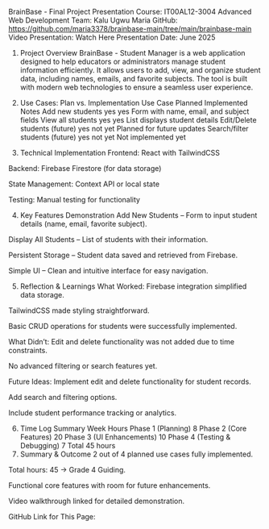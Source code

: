 BrainBase - Final Project Presentation
Course: IT00AL12-3004 Advanced Web Development
Team: Kalu Ugwu Maria
GitHub: https://github.com/maria3378/brainbase-main/tree/main/brainbase-main
Video Presentation: Watch Here
Presentation Date: June 2025

1. Project Overview
BrainBase - Student Manager is a web application designed to help educators or administrators manage student information efficiently. It allows users to add, view, and organize student data, including names, emails, and favorite subjects. The tool is built with modern web technologies to ensure a seamless user experience.

2. Use Cases: Plan vs. Implementation
Use Case	Planned	Implemented	Notes
Add new students	yes	yes	Form with name, email, and subject fields
View all students	yes	yes	List displays student details
Edit/Delete students (future)	yes	not yet	Planned for future updates
Search/filter students (future)	yes	not yet	Not implemented yet
3. Technical Implementation
Frontend: React with TailwindCSS

Backend: Firebase Firestore (for data storage)

State Management: Context API or local state

Testing: Manual testing for functionality

4. Key Features Demonstration
Add New Students – Form to input student details (name, email, favorite subject).

Display All Students – List of students with their information.

Persistent Storage – Student data saved and retrieved from Firebase.

Simple UI – Clean and intuitive interface for easy navigation.

5. Reflection & Learnings
What Worked:
Firebase integration simplified data storage.

TailwindCSS made styling straightforward.

Basic CRUD operations for students were successfully implemented.

What Didn’t:
Edit and delete functionality was not added due to time constraints.

No advanced filtering or search features yet.

Future Ideas:
Implement edit and delete functionality for student records.

Add search and filtering options.

Include student performance tracking or analytics.

6. Time Log Summary
Week	Hours
Phase 1 (Planning)	8
Phase 2 (Core Features)	20
Phase 3 (UI Enhancements)	10
Phase 4 (Testing & Debugging)	7
Total	45 hours
7. Summary & Outcome
2 out of 4 planned use cases fully implemented.

Total hours: 45 → Grade 4 Guiding.

Functional core features with room for future enhancements.

Video walkthrough linked for detailed demonstration.

GitHub Link for This Page:
